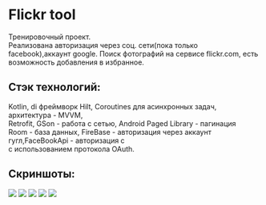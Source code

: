 <h1>Flickr tool</h1>
Тренировочный проект.<br> Реализована авторизация через соц. сети(пока только facebook),аккаунт google.
Поиск фотографий на сервисе flickr.com, есть возможность добавления в избранное.
  <h2>Стэк технологий:<br></h2>
Kotlin, di фреймворк Hilt, Coroutines для асинхронных задач, архитектура - MVVM,
<br>
Retrofit, GSon - работа с сетью, Android Paged Library - пагинация
<br>
Room - база данных, FireBase - авторизация через аккаунт гугл,FaceBookApi - авторизация с<br>
с использованием протокола OAuth.
<h2>Скриншоты:</h2/<br>
  <p>
  <image src="search_photo.png"> 
    <image src="favorites.png">  <image src="detail.png"> <image src="login_fragment.png">  <image src="facebook_login.png">  
    </p>
     <br>

